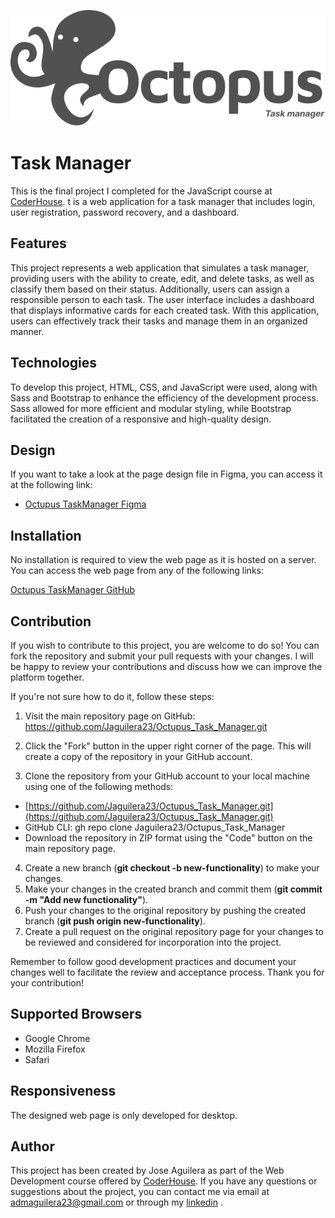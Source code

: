 ![logo](https://github.com/Jaguilera23/Octupus_Task_Manager/blob/main/assets/logos/octupus.svg)


# Task Manager

This is the final project I completed for the JavaScript course at [CoderHouse](https://www.coderhouse.es/?utm_term=coderhouse&utm_campaign=0&utm_source=google_search_brand&utm_medium=cpc&gclid=Cj0KCQjw8qmhBhClARIsANAtbofTiZZCHzIytoPyUPvCFmzL2ODsF1gAwTUmOu1itlChMJlrZy3MPzIaAhnTEALw_wcB). t is a web application for a task manager that includes login, user registration, password recovery, and a dashboard.

## Features

This project represents a web application that simulates a task manager, providing users with the ability to create, edit, and delete tasks, as well as classify them based on their status. Additionally, users can assign a responsible person to each task. The user interface includes a dashboard that displays informative cards for each created task. With this application, users can effectively track their tasks and manage them in an organized manner.

## Technologies

To develop this project, HTML, CSS, and JavaScript were used, along with Sass and Bootstrap to enhance the efficiency of the development process. Sass allowed for more efficient and modular styling, while Bootstrap facilitated the creation of a responsive and high-quality design.

## Design

If you want to take a look at the page design file in Figma, you can access it at the following link:

* [Octupus TaskManager Figma](https://www.figma.com/file/47h1oErixmsuy4M8FEWTFf/Octopus-_-Dashboard-Task?type=design&node-id=0%3A1&mode=design&t=z5YcFsmpQM4TPQ5T-1)


## Installation

No installation is required to view the web page as it is hosted on a server. You can access the web page from any of the following links:


[Octupus TaskManager GitHub](https://jaguilera23.github.io/Octupus_Task_Manager/)

## Contribution

If you wish to contribute to this project, you are welcome to do so! You can fork the repository and submit your pull requests with your changes. I will be happy to review your contributions and discuss how we can improve the platform together.

If you're not sure how to do it, follow these steps:

1. Visit the main repository page on GitHub: https://github.com/Jaguilera23/Octupus_Task_Manager.git
2. Click the "Fork" button in the upper right corner of the page. This will create a copy of the repository in your GitHub account.

3. Clone the repository from your GitHub account to your local machine using one of the following methods:
  * [https://github.com/Jaguilera23/Octupus_Task_Manager.git](https://github.com/Jaguilera23/Octupus_Task_Manager.git)
  * GitHub CLI: gh repo clone Jaguilera23/Octupus_Task_Manager
  * Download the repository in ZIP format using the "Code" button on the main repository page.

4. Create a new branch (**git checkout -b new-functionality**) to make your changes.
5. Make your changes in the created branch and commit them (**git commit -m "Add new functionality"**).
6. Push your changes to the original repository by pushing the created branch (**git push origin new-functionality**).
7. Create a pull request on the original repository page for your changes to be reviewed and considered for incorporation into the project.

Remember to follow good development practices and document your changes well to facilitate the review and acceptance process. Thank you for your contribution!

## Supported Browsers

* Google Chrome
* Mozilla Firefox
* Safari

## Responsiveness

The designed web page is only developed for desktop.

## Author

This project has been created by Jose Aguilera as part of the Web Development course offered by [CoderHouse](https://www.coderhouse.es/?utm_term=coderhouse&utm_campaign=0&utm_source=google_search_brand&utm_medium=cpc&gclid=Cj0KCQjw8qmhBhClARIsANAtbofTiZZCHzIytoPyUPvCFmzL2ODsF1gAwTUmOu1itlChMJlrZy3MPzIaAhnTEALw_wcB). If you have any questions or suggestions about the project, you can contact me via email at admaguilera23@gmail.com or through my [linkedin](https://www.linkedin.com/in/joseaguilerarioboo/) .
